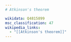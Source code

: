 ```yaml
---
# Atkinson's theorem

wikidata: Q4815899
msc_classification: 47
wikipedia_links:
  - "[[Atkinson's theorem]]"
---
```

